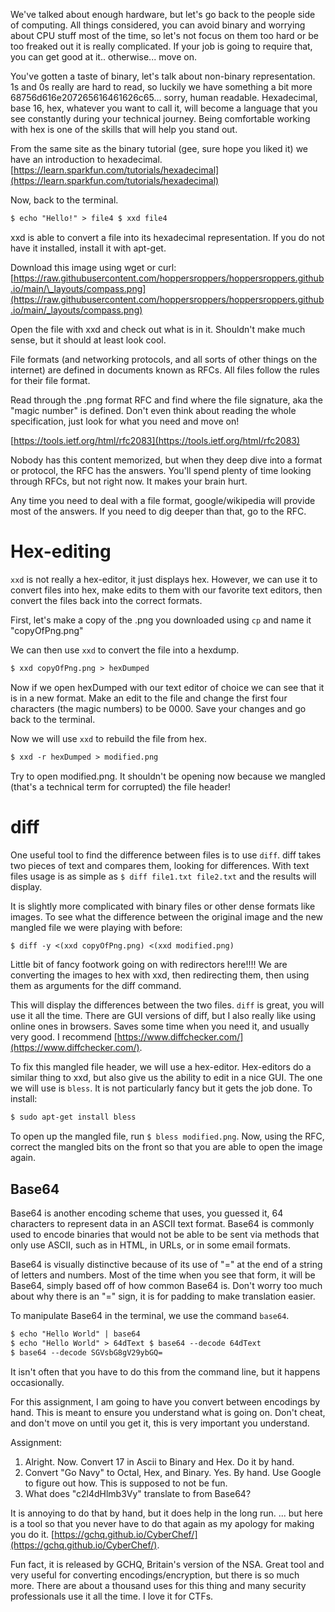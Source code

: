 We've talked about enough hardware, but let's go back to the people side
of computing. All things considered, you can avoid binary and worrying
about CPU stuff most of the time, so let's not focus on them too hard or
be too freaked out it is really complicated. If your job is going to
require that, you can get good at it.. otherwise... move on.

You've gotten a taste of binary, let's talk about non-binary
representation. 1s and 0s really are hard to read, so luckily we have
something a bit more 68756d616e207265616461626c65... sorry, human
readable. Hexadecimal, base 16, hex, whatever you want to call it, will
become a language that you see constantly during your technical journey.
Being comfortable working with hex is one of the skills that will help
you stand out.

From the same site as the binary tutorial (gee, sure hope you liked it)
we have an introduction to hexadecimal.
[https://learn.sparkfun.com/tutorials/hexadecimal](https://learn.sparkfun.com/tutorials/hexadecimal)

Now, back to the terminal.

``` default
$ echo "Hello!" > file4 $ xxd file4
```

xxd is able to convert a file into its hexadecimal representation. If
you do not have it installed, install it with apt-get.

Download this image using wget or curl:
[https://raw.githubusercontent.com/hoppersroppers/hoppersroppers.github.io/main/\_layouts/compass.png](https://raw.githubusercontent.com/hoppersroppers/hoppersroppers.github.io/main/_layouts/compass.png)

Open the file with xxd and check out what is in it. Shouldn't make much
sense, but it should at least look cool.

File formats (and networking protocols, and all sorts of other things on
the internet) are defined in documents known as RFCs. All files follow
the rules for their file format.

Read through the .png format RFC and find where the file signature, aka
the "magic number" is defined. Don't even think about reading the whole
specification, just look for what you need and move on!

[https://tools.ietf.org/html/rfc2083](https://tools.ietf.org/html/rfc2083)

Nobody has this content memorized, but when they deep dive into a format
or protocol, the RFC has the answers. You'll spend plenty of time
looking through RFCs, but not right now. It makes your brain hurt.

Any time you need to deal with a file format, google/wikipedia will
provide most of the answers. If you need to dig deeper than that, go to
the RFC.

# Hex-editing

`xxd` is not really a hex-editor, it just displays hex. However, we can
use it to convert files into hex, make edits to them with our favorite
text editors, then convert the files back into the correct formats.

First, let's make a copy of the .png you downloaded using `cp` and name
it "copyOfPng.png"

We can then use `xxd` to convert the file into a hexdump.

``` default
$ xxd copyOfPng.png > hexDumped
```

Now if we open hexDumped with our text editor of choice we can see that
it is in a new format. Make an edit to the file and change the first
four characters (the magic numbers) to be 0000. Save your changes and go
back to the terminal.

Now we will use `xxd` to rebuild the file from hex.

``` default
$ xxd -r hexDumped > modified.png
```

Try to open modified.png. It shouldn't be opening now because we mangled
(that's a technical term for corrupted) the file header!

# diff

One useful tool to find the difference between files is to use `diff`.
diff takes two pieces of text and compares them, looking for
differences. With text files usage is as simple as
`$ diff file1.txt file2.txt` and the results will display.

It is slightly more complicated with binary files or other dense formats
like images. To see what the difference between the original image and
the new mangled file we were playing with before:

``` default
$ diff -y <(xxd copyOfPng.png) <(xxd modified.png)  
```

Little bit of fancy footwork going on with redirectors here!!!! We are
converting the images to hex with xxd, then redirecting them, then using
them as arguments for the diff command.

This will display the differences between the two files. `diff` is
great, you will use it all the time. There are GUI versions of diff, but
I also really like using online ones in browsers. Saves some time when
you need it, and usually very good. I recommend
[https://www.diffchecker.com/](https://www.diffchecker.com/).

To fix this mangled file header, we will use a hex-editor. Hex-editors
do a similar thing to xxd, but also give us the ability to edit in a
nice GUI. The one we will use is `bless`. It is not particularly fancy
but it gets the job done. To install:

``` default
$ sudo apt-get install bless
```

To open up the mangled file, run `$ bless modified.png`. Now, using the
RFC, correct the mangled bits on the front so that you are able to open
the image again.

## Base64

Base64 is another encoding scheme that uses, you guessed it, 64
characters to represent data in an ASCII text format. Base64 is commonly
used to encode binaries that would not be able to be sent via methods
that only use ASCII, such as in HTML, in URLs, or in some email formats.

Base64 is visually distinctive because of its use of "=" at the end of a
string of letters and numbers. Most of the time when you see that form,
it will be Base64, simply based off of how common Base64 is. Don't worry
too much about why there is an "=" sign, it is for padding to make
translation easier.

To manipulate Base64 in the terminal, we use the command `base64`.

``` default
$ echo "Hello World" | base64 
$ echo "Hello World" > 64dText $ base64 --decode 64dText 
$ base64 --decode SGVsbG8gV29ybGQ=
```

It isn't often that you have to do this from the command line, but it
happens occasionally.

For this assignment, I am going to have you convert between encodings by
hand. This is meant to ensure you understand what is going on. Don't
cheat, and don't move on until you get it, this is very important you
understand.

Assignment:

1.  Alright. Now. Convert 17 in Ascii to Binary and Hex. Do it by hand.
2.  Convert "Go Navy" to Octal, Hex, and Binary. Yes. By hand. Use
    Google to figure out how. This is supposed to not be fun.
3.  What does "c2l4dHlmb3Vy" translate to from Base64?

It is annoying to do that by hand, but it does help in the long run. ...
but here is a tool so that you never have to do that again as my apology
for making you do it.
[https://gchq.github.io/CyberChef/](https://gchq.github.io/CyberChef/).

Fun fact, it is released by GCHQ, Britain's version of the NSA. Great
tool and very useful for converting encodings/encryption, but there is
so much more. There are about a thousand uses for this thing and many
security professionals use it all the time. I love it for CTFs.

